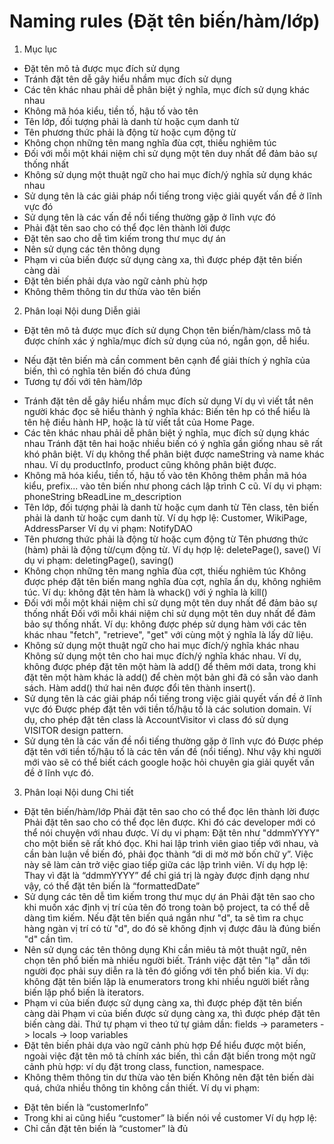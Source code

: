 # Naming rules (Đặt tên biến/hàm/lớp)
1. Mục lục
- Đặt tên mô tả được mục đích sử dụng
- Tránh đặt tên dễ gây hiểu nhầm mục đích sử dụng
- Các tên khác nhau phải dễ phân biệt ý nghĩa, mục đích sử dụng khác nhau
- Không mã hóa kiểu, tiền tố, hậu tố vào tên
- Tên lớp, đối tượng phải là danh từ hoặc cụm danh từ
- Tên phương thức phải là động từ hoặc cụm động từ
- Không chọn những tên mang nghĩa đùa cợt, thiếu nghiêm túc
- Đối với mỗi một khái niệm chỉ sử dụng một tên duy nhất để đảm bảo sự thống nhất
- Không sử dụng một thuật ngữ cho hai mục đích/ý nghĩa sử dụng khác nhau
- Sử dụng tên là các giải pháp nổi tiếng trong việc giải quyết vấn đề ở lĩnh vực đó
- Sử dụng tên là các vấn đề nổi tiếng thường gặp ở lĩnh vực đó
- Phải đặt tên sao cho có thể đọc lên thành lời được
- Đặt tên sao cho dễ tìm kiếm trong thư mục dự án
- Nên sử dụng các tên thông dụng
- Phạm vi của biến được sử dụng càng xa, thì được phép đặt tên biến càng dài
- Đặt tên biến phải dựa vào ngữ cảnh phù hợp
- Không thêm thông tin dư thừa vào tên biến

2. Phân loại Nội dung Diễn giải

* Đặt tên mô tả được mục đích sử dụng
Chọn tên biến/hàm/class mô tả được chính xác ý nghĩa/mục đích sử dụng của nó, ngắn gọn, dễ hiểu.
- Nếu đặt tên biến mà cần comment bên cạnh để giải thích ý nghĩa của biến, thì có nghĩa tên biến đó chưa đúng
- Tương tự đối với tên hàm/lớp
* Tránh đặt tên dễ gây hiểu nhầm mục đích sử dụng
Ví dụ vì viết tắt nên người khác đọc sẽ hiểu thành ý nghĩa khác:
Biến tên hp có thể hiểu là tên hệ điều hành HP, hoặc là từ viết tắt của
Home Page.
* Các tên khác nhau phải dễ phân biệt ý nghĩa, mục đích sử dụng khác nhau
Tránh đặt tên hai hoặc nhiều biến có ý nghĩa gần giống nhau sẽ rất khó phân biệt.
Ví dụ không thể phân biệt được nameString và name khác nhau.
Ví dụ productInfo, product cũng không phân biệt được.
* Không mã hóa kiểu, tiền tố, hậu tố vào tên
Không thêm phần mã hóa kiểu, prefix... vào tên biến như phong cách lập trình C cũ.
Ví dụ vi phạm:
 phoneString
 bReadLine
 m_description
* Tên lớp, đối tượng phải là danh từ hoặc cụm danh từ
Tên class, tên biến phải là danh từ hoặc cụm danh từ.
Ví dụ hợp lệ: Customer, WikiPage, AddressParser
Ví dụ vi phạm: NotifyDAO
* Tên phương thức phải là động từ hoặc cụm động từ
Tên phương thức (hàm) phải là động từ/cụm động từ.
Ví dụ hợp lệ: deletePage(), save()
Ví dụ vi phạm: deletingPage(), saving()
* Không chọn những tên mang nghĩa đùa cợt, thiếu nghiêm túc
Không được phép đặt tên biến mang nghĩa đùa cợt, nghĩa ẩn dụ, không nghiêm túc.
Ví dụ: không đặt tên hàm là whack() với ý nghĩa là kill()
* Đối với mỗi một khái niệm chỉ sử dụng một tên duy nhất để đảm bảo sự thống nhất
Đối với mỗi khái niệm chỉ sử dụng một tên duy nhất để đảm bảo sự thống nhất. Ví dụ: không được phép sử dụng hàm với các tên khác
nhau "fetch", "retrieve", "get" với cùng một ý nghĩa là lấy dữ liệu.
* Không sử dụng một thuật ngữ cho hai mục đích/ý nghĩa khác nhau
Không sử dụng một tên cho hai mục đích/ý nghĩa khác nhau.
Ví dụ, không được phép đặt tên một hàm là add() để thêm mới data, trong khi đặt tên một hàm khác là add() để chèn một bản ghi đã có sẵn vào danh sách.
Hàm add() thứ hai nên được đổi tên thành insert().
* Sử dụng tên là các giải pháp nổi tiếng trong việc giải quyết vấn đề ở lĩnh vực đó
Được phép đặt tên với tiền tố/hậu tố là các solution domain.
Ví dụ, cho phép đặt tên class là AccountVisitor vì class đó sử dụng VISITOR design pattern.
* Sử dụng tên là các vấn đề nổi tiếng thường gặp ở lĩnh vực đó
Được phép đặt tên với tiền tố/hậu tố là các tên vấn đề (nổi tiếng). Như vậy khi người mới vào sẽ có thể biết cách google hoặc hỏi chuyên gia giải quyết vấn đề ở lĩnh vực đó.

3. Phân loại Nội dung Chi tiết

* Đặt tên biến/hàm/lớp
Phải đặt tên sao cho có thể đọc lên thành lời được
Phải đặt tên sao cho có thể đọc lên được. Khi đó các developer mới có thể nói chuyện với nhau được.
Ví dụ vi phạm:
Đặt tên như "ddmmYYYY" cho một biến sẽ rất khó đọc. Khi hai lập trình viên giao tiếp với nhau, và cần bàn luận về biến đó, phải đọc thành “di
di mờ mờ bốn chữ y”. Việc này sẽ làm cản trở việc giao tiếp giữa các lập trình viên.
Ví dụ hợp lệ:
Thay vì đặt là “ddmmYYYY” để chỉ giá trị là ngày được định dạng như vậy, có thể đặt tên biến là “formattedDate”
* Sử dụng các tên dễ tìm kiếm trong thư mục dự án
Phải đặt tên sao cho khi muốn xác định vị trí của tên đó trong toàn bộ project, ta có thể dễ dàng tìm kiếm.
Nếu đặt tên biến quá ngắn như "d", ta sẽ tìm ra chục hàng ngàn vị trí có từ "d", do đó sẽ không định vị được đâu là đúng biến "d" cần tìm.
* Nên sử dụng các tên thông dụng 
Khi cần miêu tả một thuật ngữ, nên chọn tên phổ biến mà nhiều người biết. 
Tránh việc đặt tên "lạ" dẫn tới người đọc phải suy diễn ra là tên đó giống với tên phổ biến kia.
Ví dụ: không đặt tên biến lặp là enumerators trong khi nhiều người biết rằng biến lặp phổ biến là iterators.
* Phạm vi của biến được sử dụng càng xa, thì được phép đặt tên biến càng dài
Phạm vi của biến được sử dụng càng xa, thì được phép đặt tên biến càng dài.
Thứ tự phạm vi theo tứ tự giảm dần: fields -> parameters -> locals -> loop variables
* Đặt tên biến phải dựa vào ngữ cảnh phù hợp
Để hiểu được một biến, ngoài việc đặt tên mô tả chính xác biến, thì cần đặt biến trong một ngữ cảnh phù hợp: 
ví dụ đặt trong class, function, namespace.
* Không thêm thông tin dư thừa vào tên biến
Không nên đặt tên biến dài quá, chứa nhiều thông tin không cần thiết.
Ví dụ vi phạm:
- Đặt tên biến là “customerInfo”
- Trong khi ai cũng hiểu “customer” là biến nói về customer
Ví dụ hợp lệ:
- Chỉ cần đặt tên biến là “customer” là đủ